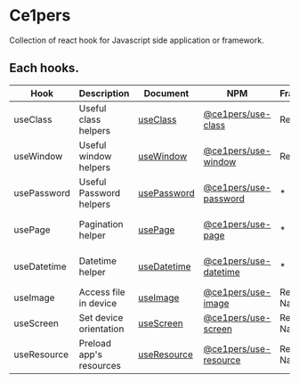# Ce1pers

Collection of react hook for Javascript side application or framework.

## Each hooks.

|Hook|Description|Document|NPM|Framework|Language|
| - | - | - | - | - | - |
|useClass|Useful class helpers|[useClass](https://github.com/code1iners/ce1pers/tree/production/useClass)|[@ce1pers/use-class](https://www.npmjs.com/package/@ce1pers/use-class)| React | Typescript |
|useWindow|Useful window helpers|[useWindow](https://github.com/code1iners/ce1pers/tree/production/useWindow)|[@ce1pers/use-window](https://www.npmjs.com/package/@ce1pers/use-window)| React | Typescript |
|usePassword|Useful Password helpers|[usePassword](https://github.com/code1iners/ce1pers/tree/production/usePassword)|[@ce1pers/use-password](https://www.npmjs.com/package/@ce1pers/use-password)|*|Javascript & Typescript|
|usePage|Pagination helper|[usePage](https://github.com/code1iners/ce1pers/tree/production/usePage)|[@ce1pers/use-page](https://www.npmjs.com/package/@ce1pers/use-page)|*|Javascript & Typescript|
|useDatetime|Datetime helper|[useDatetime](https://github.com/code1iners/ce1pers/tree/production/useDatetime)|[@ce1pers/use-datetime](https://www.npmjs.com/package/@ce1pers/use-datetime)|*|Javascript & Typescript |
|useImage|Access file in device|[useImage](https://github.com/code1iners/ce1pers/tree/production/useImage)| [@ce1pers/use-image](https://www.npmjs.com/package/@ce1pers/use-image)| React Native| Javascript |
|useScreen|Set device orientation|[useScreen](https://github.com/code1iners/ce1pers/tree/production/useScreen)|[@ce1pers/use-screen](https://www.npmjs.com/package/@ce1pers/use-screen)| React Native | Javascript |
| useResource | Preload app's resources |[useResource](https://github.com/code1iners/ce1pers/tree/production/useResource)|[@ce1pers/use-resource](https://www.npmjs.com/package/@ce1pers/use-resource)| React Native | Javascript |
